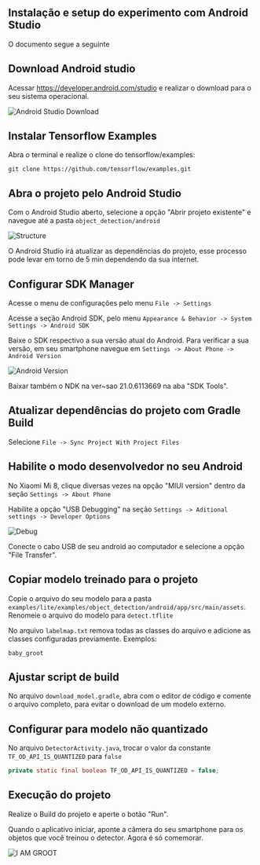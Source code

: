 ## Instalação e setup do experimento com Android Studio

O documento segue a seguinte

## Download Android studio

Acessar https://developer.android.com/studio e realizar o download para o seu sistema operacional.

![Android Studio Download](assets/as.PNG)

## Instalar Tensorflow Examples

Abra o terminal e realize o clone do tensorflow/examples:

`git clone https://github.com/tensorflow/examples.git`

## Abra o projeto pelo Android Studio

Com o Android Studio aberto, selecione a opção "Abrir projeto existente" e navegue até a pasta `object_detection/android`

![Structure](assets/open.PNG)

O Android Studio irá atualizar as dependências do projeto, esse processo pode levar em torno de 5 min dependendo da sua internet.

## Configurar SDK Manager

Acesse o menu de configurações pelo menu `File -> Settings`

Acesse a seção Android SDK, pelo menu `Appearance & Behavior -> System Settings -> Android SDK`

Baixe o SDK respectivo a sua versão atual do Android. Para verificar a sua versão, em seu smartphone navegue em `Settings -> About Phone -> Android Version`

![Android Version](assets/android.jpeg)

Baixar também o NDK na ver~sao 21.0.6113669 na aba "SDK Tools".

## Atualizar dependências do projeto com Gradle Build

Selecione `File -> Sync Project With Project Files`

## Habilite o modo desenvolvedor no seu Android

No Xiaomi Mi 8, clique diversas vezes na opção "MIUI version" dentro da seção `Settings -> About Phone`

Habilite a opção "USB Debugging" na seção `Settings -> Aditional settings -> Developer Options`

![Debug](assets/debug.jpeg)

Conecte o cabo USB de seu android ao computador e selecione a opção "File Transfer".

## Copiar modelo treinado para o projeto

Copie o arquivo do seu modelo para a pasta `examples/lite/examples/object_detection/android/app/src/main/assets`. Renomeie o arquivo do modelo para `detect.tflite`

No arquivo `labelmap.txt` remova todas as classes do arquivo e adicione as classes configuradas previamente. Exemplos:

```
baby_groot
```

## Ajustar script de build

No arquivo `download_model.gradle`, abra com o editor de código e comente o arquivo completo, para evitar o download de um modelo externo.

## Configurar para modelo não quantizado

No arquivo `DetectorActivity.java`, trocar o valor da constante `TF_OD_API_IS_QUANTIZED` para `false`

```java
private static final boolean TF_OD_API_IS_QUANTIZED = false;
```


## Execução do projeto

Realize o Build do projeto e aperte o botão "Run".

Quando o aplicativo iniciar, aponte a câmera do seu smartphone para os objetos que você treinou o detector. 
Agora é só comemorar.

![I AM GROOT](assets/baby_groot.jpeg)